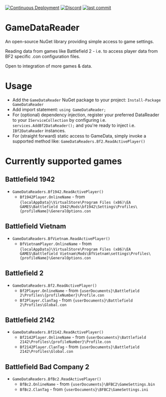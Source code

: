 [![Continuous Deployment](https://img.shields.io/github/workflow/status/TwitchPlaysBF2/GameDataReader/Continuous%20Deployment?label=Continuous%20Deployment&logo=github&style=flat-square)](https://github.com/TwitchPlaysBF2/GameDataReader/actions/workflows/Continuous%20Deployment.yaml)
[![Discord](https://img.shields.io/discord/988930069210730506?color=%237289da&label=Discord&logo=discord&logoColor=%237289da&style=flat-square)](https://discord.bf2.tv)
[![last commit](https://img.shields.io/github/last-commit/TwitchPlaysBF2/GameDataReader?logo=git&logoColor=9147FF&style=flat-square)](https://github.com/TwitchPlaysBF2/GameDataReader/commits)

# GameDataReader
An open-source NuGet library providing simple access to game settings.

Reading data from games like Battlefield 2 - i.e. to access player data from BF2 specific .con configuration files.

Open to integration of more games & data.

# Usage

- Add the `GameDataReader` NuGet package to your project: `Install-Package GameDataReader`
- Add import statement: `using GameDataReader;`
- For (optional) dependency injection, register your preferred DataReader to your `IServiceCollection` by configuring i.e. `services.AddBf2DataReader();` and you're ready to inject i.e. `IBf2DataReader` instances.
- For (straight forward) static access to GameData, simply invoke a supported method like: `GameDataReaders.Bf2.ReadActivePlayer()`

# Currently supported games

## Battlefield 1942

- `GameDataReaders.Bf1942.ReadActivePlayer()`
    - `Bf1942Player.OnlineName` - from `{localAppData}\VirtualStore\Program Files (x86)\EA GAMES\Battlefield 1942\Mods\bf1942\Settings\Profiles\{profileName}\GeneralOptions.con`

## Battlefield Vietnam

- `GameDataReaders.BfVietnam.ReadActivePlayer()`
  - `BfVietnamPlayer.OnlineName` - from `{localAppData}\VirtualStore\Program Files (x86)\EA GAMES\Battlefield Vietnam\Mods\BfVietnam\settings\Profiles\{profileName}\GeneralOptions.con`

## Battlefield 2

- `GameDataReaders.Bf2.ReadActivePlayer()`
    - `Bf2Player.OnlineName` - from `{userDocuments}\Battlefield 2\Profiles\{profileNumber}\Profile.con`
    - `Bf2Player.ClanTag` - from `{userDocuments}\Battlefield 2\Profiles\Global.con`

## Battlefield 2142

- `GameDataReaders.Bf2142.ReadActivePlayer()`
  - `Bf2142Player.OnlineName` - from `{userDocuments}\Battlefield 2142\Profiles\{profileNumber}\Profile.con`
  - `Bf2142Player.ClanTag` - from `{userDocuments}\Battlefield 2142\Profiles\Global.con`

## Battlefield Bad Company 2

- `GameDataReaders.BfBc2.ReadActivePlayer()`
  - `BfBc2.OnlineName` - from `{userDocuments}\BFBC2\GameSettings.bin`
  - `BfBc2.ClanTag` - from `{userDocuments}\BFBC2\GameSettings.ini`
